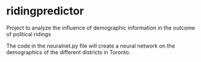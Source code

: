 # ridingpredictor
Project to analyze the influence of demographic information in the outcome of political ridings

The code in the neuralnet.py file will create a neural network on the demographics of the different districts in Toronto.